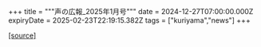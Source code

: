 +++
title = """声の広報_2025年1月号"""
date = 2024-12-27T07:00:00.000Z
expiryDate = 2025-02-23T22:19:15.382Z
tags = ["kuriyama","news"]
+++


[[source]](https://www.town.kuriyama.hokkaido.jp/site/koho/29881.html)
